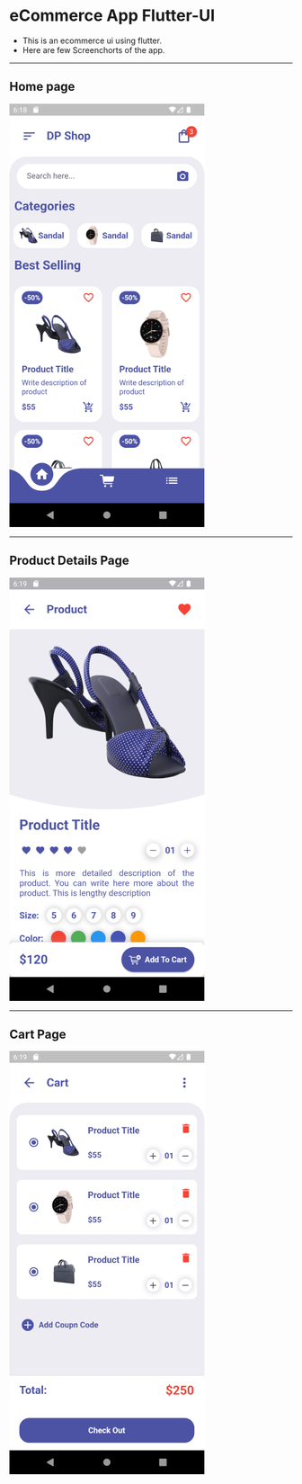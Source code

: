 # eCommerce App Flutter-UI

- This is an ecommerce ui using flutter.
- Here are few Screenchorts of the app.
***

## Home page
![Home](./home.png)
***

## Product Details Page
![Product](./product.png)
***

## Cart Page
![Cart](./cart.png)